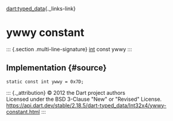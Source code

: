 [dart:typed\_data](../../dart-typed_data/dart-typed_data-library){._links-link}

ywwy constant
=============

::: {.section .multi-line-signature}
[int](../../dart-core/int-class) const ywwy
:::

Implementation {#source}
--------------

``` {.language-dart data-language="dart"}
static const int ywwy = 0x7D;
```

::: {._attribution}
© 2012 the Dart project authors\
Licensed under the BSD 3-Clause \"New\" or \"Revised\" License.\
<https://api.dart.dev/stable/2.18.5/dart-typed_data/Int32x4/ywwy-constant.html>
:::
